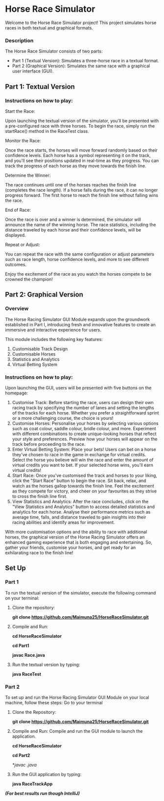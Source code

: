 # Horse Race Simulator

Welcome to the Horse Race Simulator project! This project simulates horse races in both textual and graphical formats.

### Description

The Horse Race Simulator consists of two parts:
* Part 1 (Textual Version): Simulates a three-horse race in a textual format.
* Part 2 (Graphical Version): Simulates the same race with a graphical user interface (GUI).

## Part 1: Textual Version

### Instructions on how to play:

Start the Race:

Upon launching the textual version of the simulator, you'll be presented with a pre-configured race with three horses.
To begin the race, simply run the startRace() method in the RaceTest class.

Monitor the Race:

Once the race starts, the horses will move forward randomly based on their confidence levels.
Each horse has a symbol representing it on the track, and you'll see their positions updated in real-time as they progress.
You can track the progress of each horse as they move towards the finish line.

Determine the Winner:

The race continues until one of the horses reaches the finish line (completes the race length).
If a horse falls during the race, it can no longer progress forward.
The first horse to reach the finish line without falling wins the race.

End of Race:

Once the race is over and a winner is determined, the simulator will announce the name of the winning horse.
The race statistics, including the distance traveled by each horse and their confidence levels, will be displayed.

Repeat or Adjust:

You can repeat the race with the same configuration or adjust parameters such as race length, horse confidence levels, and more to see different outcomes.

Enjoy the excitement of the race as you watch the horses compete to be crowned the champion!

## Part 2: Graphical Version

### Overview

The Horse Racing Simulator GUI Module expands upon the groundwork established in Part I, introducing fresh and innovative features to create an immersive and interactive experience for users. 

This module includes the following key features:
1. Customisable Track Design
2. Customisable Horses
3. Statistics and Analytics
4. Virtual Betting System

### Instructions on how to play:

Upon launching the GUI, users will be presented with five buttons on the homepage:

1. Customise Track: Before starting the race, users can design their own racing track by specifying the number of lanes and setting the lengths of the tracks for each horse. Whether you prefer a straightforward sprint or a more challenging course, the choice is yours!
2. Customise Horses: Personalise your horses by selecting various options such as coat colour, saddle colour, bridle colour, and more. Experiment with different combinations to create unique-looking horses that reflect your style and preferences. Preview how your horses will appear on the track before proceeding to the race.
3. Enter Virtual Betting System: Place your bets! Users can bet on a horse they've chosen to race in the game in exchange for virtual credits. Select the horse you believe will win the race and enter the amount of virtual credits you want to bet. If your selected horse wins, you'll earn virtual credits!
4. Start Race: Once you've customised the track and horses to your liking, click the "Start Race" button to begin the race. Sit back, relax, and watch as the horses gallop towards the finish line. Feel the excitement as they compete for victory, and cheer on your favourites as they strive to cross the finish line first.
5. View Statistics and Analytics: After the race concludes, click on the "View Statistics and Analytics" button to access detailed statistics and analytics for each horse. Analyse their performance metrics such as average time, falls, and distance traveled to gain insights into their racing abilities and identify areas for improvement.

 With more customisation options and the ability to race with additional horses, the graphical version of the Horse Racing Simulator offers an enhanced gaming experience that is both engaging and entertaining. So, gather your friends, customise your horses, and get ready for an exhilarating race to the finish line!

## Set Up

### Part 1

To run the textual version of the simulator, execute the following command on your terminal:

1. Clone the repository:
   
   **git clone https://github.com/Maimuna25/HorseRaceSimulator.git**
3. Compile and Run:
   
   **cd HorseRaceSimulator**
   
   **cd Part1**
   
   **javac Race.java**
   
5. Run the textual version by typing:
   
   **java RaceTest**

### Part 2

To set up and run the Horse Racing Simulator GUI Module on your local machine, follow these steps:
Go to your terminal

1. Clone the Repository:
   
   **git clone https://github.com/Maimuna25/HorseRaceSimulator.git**
3. Compile and Run: Compile and run the GUI module to launch the application.

   **cd HorseRaceSimulator**

   **cd Part2**
   
   **javac *.java**
   
5. Run the GUI application by typing:
   
   **java RaceTrackApp**


 ***(For best results run though IntelliJ)***
